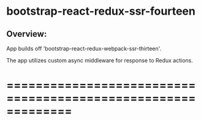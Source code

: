 # bootstrap-react-redux-ssr-fourteen

## Overview:

App builds off 'bootstrap-react-redux-webpack-ssr-thirteen'. 

The app utilizes custom async middleware for response to Redux actions.

=============================================================
=============================================================